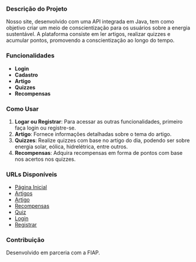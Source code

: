 ### Descrição do Projeto

Nosso site, desenvolvido com uma API integrada em Java, tem como objetivo criar um meio de conscientização para os usuários sobre a energia sustentável. A plataforma consiste em ler artigos, realizar quizzes e acumular pontos, promovendo a conscientização ao longo do tempo.

### Funcionalidades

- **Login**
- **Cadastro**
- **Artigo**
- **Quizzes**
- **Recompensas**

### Como Usar

1. **Logar ou Registrar**: Para acessar as outras funcionalidades, primeiro faça login ou registre-se.
2. **Artigo**: Fornece informações detalhadas sobre o tema do artigo.
3. **Quizzes**: Realize quizzes com base no artigo do dia, podendo ser sobre energia solar, eólica, hidrelétrica, entre outros.
4. **Recompensas**: Adquira recompensas em forma de pontos com base nos acertos nos quizzes.

### URLs Disponíveis

- [Página Inicial](http://localhost:3000/)
- [Artigos](http://localhost:3000/artigos)
- [Artigo](http://localhost:3000/artigo)
- [Recompensas](http://localhost:3000/recompensas)
- [Quiz](http://localhost:3000/quiz)
- [Login](http://localhost:3000/login)
- [Registrar](http://localhost:3000/login/register)

### Contribuição

Desenvolvido em parceria com a FIAP.
